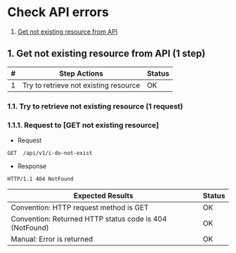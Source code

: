 # Check API errors

1. [Get not existing resource from API](#1-get-not-existing-resource-from-api-1-step)

## 1. Get not existing resource from API (1 step)

| # | Step Actions | Status |
| - | - | - |
| 1 | Try to retrieve not existing resource | OK |

### 1.1. Try to retrieve not existing resource (1 request)

### 1.1.1. Request to [GET not existing resource]

- Request
```
GET  /api/v1/i-do-not-exist
```

- Response
```
HTTP/1.1 404 NotFound
```

| Expected Results  | Status |
| - | - |
| Convention: HTTP request method is GET | OK |
| Convention: Returned HTTP status code is 404 (NotFound) | OK |
| Manual: Error is returned | OK |


